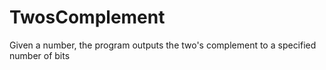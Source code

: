 # TwosComplement

Given a number, the program outputs the two's complement to a specified number of bits
